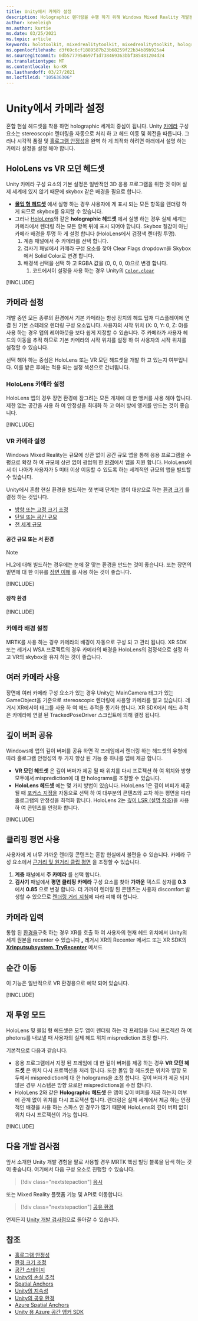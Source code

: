 ```yaml
---
title: Unity에서 카메라 설정
description: Holographic 렌더링을 수행 하기 위해 Windows Mixed Reality 개발용 Unity의 기본 카메라를 설정 하 고 사용 하는 방법에 대해 알아봅니다.
author: keveleigh
ms.author: kurtie
ms.date: 03/25/2021
ms.topic: article
keywords: holotoolkit, mixedrealitytoolkit, mixedrealitytoolkit, holographic 렌더링, holographic, 몰입 형, 포커스 지점, 깊이 버퍼, 방향 전용, 위치, 불투명, 투명, 클립, 혼합 현실 헤드셋, windows mixed reality 헤드셋, 가상 현실 헤드셋
ms.openlocfilehash: d3f69c6cf1889587b23b68259f22b34b89b925a4
ms.sourcegitcommit: 0db5777954697f1d738469363bbf385481204d24
ms.translationtype: MT
ms.contentlocale: ko-KR
ms.lasthandoff: 03/27/2021
ms.locfileid: "105636306"
---
```

# <a name="camera-setup-in-unity"></a>Unity에서 카메라 설정

혼합 현실 헤드셋을 착용 하면 holographic 세계의 중심이 됩니다. Unity [카메라](https://docs.unity3d.com/Manual/class-Camera.html) 구성 요소는 stereoscopic 렌더링을 자동으로 처리 하 고 헤드 이동 및 회전을 따릅니다. 그러나 시각적 품질 및 [홀로그램 안정성](../platform-capabilities-and-apis/hologram-stability.md)을 완벽 하 게 최적화 하려면 아래에서 설명 하는 카메라 설정을 설정 해야 합니다.

## <a name="hololens-vs-vr-immersive-headsets"></a>HoloLens vs VR 모던 헤드셋

Unity 카메라 구성 요소의 기본 설정은 일반적인 3D 응용 프로그램을 위한 것 이며 실제 세계에 있지 않기 때문에 skybox 같은 배경을 필요로 합니다.

* **[몰입 형 헤드셋](../../discover/immersive-headset-hardware-details.md)** 에서 실행 하는 경우 사용자에 게 표시 되는 모든 항목을 렌더링 하 게 되므로 skybox를 유지할 수 있습니다.
* 그러나 [HoloLens](/hololens/hololens2-hardware)와 같은 **holographic 헤드셋** 에서 실행 하는 경우 실제 세계는 카메라에서 렌더링 하는 모든 항목 뒤에 표시 되어야 합니다. Skybox 질감이 아닌 카메라 배경을 투명 하 게 설정 합니다 (HoloLens에서 검정색 렌더링 투명).
    1. 계층 패널에서 주 카메라를 선택 합니다.
    2. 검사기 패널에서 카메라 구성 요소를 찾아 Clear Flags dropdown을 Skybox에서 Solid Color로 변경 합니다.
    3. 배경색 선택을 선택 하 고 RGBA 값을 (0, 0, 0, 0)으로 변경 합니다.
        1. 코드에서이 설정을 사용 하는 경우 Unity의 [`Color.clear`](https://docs.unity3d.com/ScriptReference/Color-clear.html)

[!INCLUDE[](includes/camera/opaque-camera-include.md)]

## <a name="camera-setup"></a>카메라 설정

개발 중인 모든 종류의 환경에서 기본 카메라는 항상 장치의 헤드 탑재 디스플레이에 연결 된 기본 스테레오 렌더링 구성 요소입니다. 사용자의 시작 위치 (X: 0, Y: 0, Z: 0)를 사용 하는 경우 앱의 레이아웃을 보다 쉽게 지정할 수 있습니다. 주 카메라가 사용자 헤드의 이동을 추적 하므로 기본 카메라의 시작 위치를 설정 하 여 사용자의 시작 위치를 설정할 수 있습니다.

선택 해야 하는 중심은 HoloLens 또는 VR 모던 헤드셋을 개발 하 고 있는지 여부입니다. 이를 받은 후에는 적용 되는 설정 섹션으로 건너뜁니다.

### <a name="hololens-camera-setup"></a>HoloLens 카메라 설정

HoloLens 앱의 경우 장면 환경에 잠그려는 모든 개체에 대 한 앵커를 사용 해야 합니다. 제한 없는 공간을 사용 하 여 안정성을 최대화 하 고 여러 방에 앵커를 만드는 것이 좋습니다.

[!INCLUDE[](includes/camera/hololens-setup-include.md)]

### <a name="vr-camera-setup"></a>VR 카메라 설정

Windows Mixed Reality는 규모에 상관 없이 공간 규모 앱을 통해 응용 프로그램을 수평으로 확장 하 여 규모에 상관 없이 광범위 한 [환경](../../design/coordinate-systems.md#mixed-reality-experience-scales)에서 앱을 지원 합니다. HoloLens에서 더 나아가 사용자가 5 미터 이상 이동할 수 있도록 하는 세계적인 규모의 앱을 빌드할 수 있습니다.

Unity에서 혼합 현실 환경을 빌드하는 첫 번째 단계는 앱이 대상으로 하는 [환경 크기](../../design/coordinate-systems.md) 를 결정 하는 것입니다.

* [방향 또는 고정 크기 조정](../../design/coordinate-systems.md#building-an-orientation-only-or-seated-scale-experience)
* [단일 또는 공간 규모](../../design/coordinate-systems.md#building-a-standing-scale-or-room-scale-experience)
* [전 세계 규모](../../design/coordinate-systems.md#building-a-world-scale-experience)

#### <a name="room-scale-or-standing-experiences"></a>공간 규모 또는 서 환경

> [!NOTE]
> HL2에 대해 빌드하는 경우에는 눈에 잘 맞는 환경을 만드는 것이 좋습니다. 또는 장면의 밑면에 대 한 이유를 [장면 이해](../platform-capabilities-and-apis/scene-understanding-sdk.md) 를 사용 하는 것이 좋습니다.

[!INCLUDE[](includes/camera/vr-setup-standing-include.md)]

#### <a name="seated-experiences"></a>장착 환경

[!INCLUDE[](includes/camera/vr-setup-seated-include.md)]

### <a name="setting-up-the-camera-background"></a>카메라 배경 설정

MRTK를 사용 하는 경우 카메라의 배경이 자동으로 구성 되 고 관리 됩니다. XR SDK 또는 레거시 WSA 프로젝트의 경우 카메라의 배경을 HoloLens의 검정색으로 설정 하 고 VR의 skybox을 유지 하는 것이 좋습니다.

## <a name="using-multiple-cameras"></a>여러 카메라 사용

장면에 여러 카메라 구성 요소가 있는 경우 Unity는 MainCamera 태그가 있는 GameObject을 기준으로 stereoscopic 렌더링에 사용할 카메라를 알고 있습니다. 레거시 XR에서이 태그를 사용 하 여 헤드 추적을 동기화 합니다. XR SDK에서 헤드 추적은 카메라에 연결 된 TrackedPoseDriver 스크립트에 의해 결정 됩니다.

## <a name="sharing-depth-buffers"></a>깊이 버퍼 공유

Windows에 앱의 깊이 버퍼를 공유 하면 각 프레임에서 렌더링 하는 헤드셋의 유형에 따라 홀로그램 안정성의 두 가지 향상 된 기능 중 하나를 앱에 제공 합니다.

* **VR 모던 헤드셋** 은 깊이 버퍼가 제공 될 때 위치를 다시 프로젝션 하 여 위치와 방향 모두에서 misprediction에 대 한 holograms를 조정할 수 있습니다.
* **HoloLens 헤드셋** 에는 몇 가지 방법이 있습니다. HoloLens 1은 깊이 버퍼가 제공 될 때 [포커스 지점을](focus-point-in-unity.md) 자동으로 선택 하 여 대부분의 콘텐츠와 교차 하는 평면을 따라 홀로그램의 안정성을 최적화 합니다. HoloLens 2는 [깊이 LSR (설명 참조)](/uwp/api/windows.graphics.holographic.holographiccamerarenderingparameters.setfocuspoint)을 사용 하 여 콘텐츠를 안정화 합니다.

[!INCLUDE[](includes/camera/depth-buffer-include.md)]

## <a name="using-clipping-planes"></a>클리핑 평면 사용

사용자에 게 너무 가까운 렌더링 콘텐츠는 혼합 현실에서 불편을 수 있습니다. 카메라 구성 요소에서 [근거리 및 원거리 클립 평면](../platform-capabilities-and-apis/hologram-stability.md#hologram-render-distances) 을 조정할 수 있습니다.

1. **계층** 패널에서 **주 카메라** 를 선택 합니다.
2. **검사기** 패널에서 **평면 클리핑** **카메라** 구성 요소를 찾아 **가까운** 텍스트 상자를 **0.3** 에서 **0.85** 으로 변경 합니다. 더 가까이 렌더링 된 콘텐츠는 사용자 discomfort 발생할 수 있으므로 [렌더링 거리 지침](../platform-capabilities-and-apis/hologram-stability.md#hologram-render-distances)에 따라 피해 야 합니다.

## <a name="recentering-the-camera"></a>카메라 입력

통합 된 [환경을](../../design/coordinate-systems.md)구축 하는 경우 XR를 호출 하 여 사용자의 현재 헤드 위치에서 Unity의 세계 원본을 recenter 수 있습니다 **[.](https://docs.unity3d.com/ScriptReference/XR.InputTracking.Recenter.html)** 레거시 XR의 Recenter 메서드 또는 XR SDK의 **[Xrinputsubsystem. TryRecenter](https://docs.unity3d.com/ScriptReference/XR.XRInputSubsystem.TryRecenter.html)** 메서드

## <a name="teleportation"></a>순간 이동

이 기능은 일반적으로 VR 환경용으로 예약 되어 있습니다.

[!INCLUDE[](includes/camera/teleport-include.md)]

## <a name="reprojection-modes"></a>재 투영 모드

HoloLens 및 몰입 형 헤드셋은 모두 앱이 렌더링 하는 각 프레임을 다시 프로젝션 하 여 photons를 내보낼 때 사용자의 실제 헤드 위치 misprediction 조정 합니다.

기본적으로 다음과 같습니다.

* 응용 프로그램에서 지정 된 프레임에 대 한 깊이 버퍼를 제공 하는 경우 **VR 모던 헤드셋** 은 위치 다시 프로젝션을 처리 합니다. 또한 몰입 형 헤드셋은 위치와 방향 모두에서 misprediction에 대 한 holograms을 조정 합니다. 깊이 버퍼가 제공 되지 않은 경우 시스템은 방향 으로만 mispredictions을 수정 합니다.
* HoloLens 2와 같은 **Holographic 헤드셋** 은 앱이 깊이 버퍼를 제공 하는지 여부에 관계 없이 위치를 다시 프로젝션 합니다. 렌더링은 실제 세계에서 제공 하는 안정적인 배경을 사용 하는 스파스 인 경우가 많기 때문에 HoloLens의 깊이 버퍼 없이 위치 다시 프로젝션이 가능 합니다.

[!INCLUDE[](includes/camera/reprojection-include.md)]

## <a name="next-development-checkpoint"></a>다음 개발 검사점

앞서 소개한 Unity 개발 경험을 팔로 사용할 경우 MRTK 핵심 빌딩 블록을 탐색 하는 것이 좋습니다. 여기에서 다음 구성 요소로 진행할 수 있습니다.

> [!div class="nextstepaction"]
> [응시](gaze-in-unity.md)

또는 Mixed Reality 플랫폼 기능 및 API로 이동합니다.

> [!div class="nextstepaction"]
> [공유 환경](shared-experiences-in-unity.md)

언제든지 [Unity 개발 검사점](unity-development-overview.md#2-core-building-blocks)으로 돌아갈 수 있습니다.

## <a name="see-also"></a>참조

* [홀로그램 안정성](../platform-capabilities-and-apis/hologram-stability.md)
* [환경 크기 조정](../../design/coordinate-systems.md#mixed-reality-experience-scales)
* [공간 스테이지](../../design/coordinate-systems.md#stage-frame-of-reference)
* [Unity의 손실 추적](tracking-loss-in-unity.md)
* [Spatial Anchors](../../design/spatial-anchors.md)
* [Unity의 지속성](persistence-in-unity.md)
* [Unity의 공유 환경](shared-experiences-in-unity.md)
* [Azure Spatial Anchors](/azure/spatial-anchors)
* [Unity 용 Azure 공간 앵커 SDK](/dotnet/api/Microsoft.Azure.SpatialAnchors)
